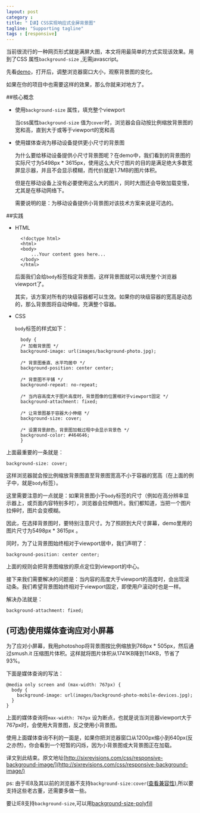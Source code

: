 ```yaml
---
layout: post
category : 
title: "【译】CSS实现响应式全屏背景图"
tagline: "Supporting tagline"
tags : [responsive]
---
```


当前很流行的一种网页形式就是满屏大图，本文将用最简单的方式实现该效果。用到了CSS 属性`background-size` ,无需javascript。

先看[demo](http://cdn.sixrevisions.com/0431-01_responsive_background_image_demo/responsive-full-background-image-demo.html)，打开后，调整浏览器窗口大小，观察背景图的变化。

如果在你的项目中也需要这样的效果，那么你就来对地方了。

##核心概念
- 使用`background-size` 属性，填充整个viewport


    当css属性`background-size` 值为`cover`时，浏览器会自动按比例缩放背景图的宽和高，直到大于或等于viewport的宽和高

- 使用媒体查询为移动设备提供更小尺寸的背景图


	为什么要给移动设备提供小尺寸背景图呢？在demo中，我们看到的背景图的实际尺寸为5498px * 3615px，使用这么大尺寸图片的目的是满足绝大多数宽屏显示器，并且不会显示模糊，而代价就是1.7MB的图片体积。

 	但是在移动设备上没有必要使用这么大的图片，同时大图还会导致加载变慢，尤其是在移动网络下。

 	需要说明的是：为移动设备提供小背景图对该技术方案来说是可选的。

##实践
- HTML

        <!doctype html>
        <html>
        <body>
            ...Your content goes here...
        </body>
        </html>

    
 	后面我们会给`body`标签指定背景图，这样背景图就可以填充整个浏览器viewport了。

 	其实，该方案对所有的块级容器都可以生效。如果你的块级容器的宽高是动态的，那么背景图将自动伸缩，充满整个容器。

- CSS


	`body`标签的样式如下：

        body {
        /* 加载背景图 */
        background-image: url(images/background-photo.jpg);
      
        /* 背景图垂直、水平均居中 */
        background-position: center center;
      
        /* 背景图不平铺 */
        background-repeat: no-repeat;
      
        /* 当内容高度大于图片高度时，背景图像的位置相对于viewport固定 */
        background-attachment: fixed;
      
        /* 让背景图基于容器大小伸缩 */
        background-size: cover;
      
        /* 设置背景颜色，背景图加载过程中会显示背景色 */
        background-color: #464646;
        }

上面最重要的一条就是：

    background-size: cover;

这样浏览器就会按比例缩放背景图直至背景图宽高不小于容器的宽高（在上面的例子中，就是`body`标签）。

这里需要注意的一点就是：如果背景图小于`body`标签的尺寸（例如在高分辨率显示器上，或页面内容特别多时），浏览器会拉伸图片。我们都知道，当把一个图片拉伸时，图片会变模糊。

因此，在选择背景图时，要特别注意尺寸。为了照顾到大尺寸屏幕，demo里用的图片尺寸为5498px * 3615px 。

同时，为了让背景图始终相对于viewport居中，我们声明了：

    background-position: center center;
    
上面的规则会把背景图缩放的原点定位到viewport的中心。

接下来我们需要解决的问题是：当内容的高度大于viewport的高度时，会出现滚动条。我们希望背景图始终相对于viewport固定，即使用户滚动时也是一样。

解决办法就是：

    background-attachment: fixed;

## (可选)使用媒体查询应对小屏幕

为了应对小屏幕，我用photoshop将背景图按比例缩放到768px * 505px，然后通过smush.it 压缩图片体积。这样就将图片体积从1741KB降到114KB，节省了93%。

下面是媒体查询的写法：

    @media only screen and (max-width: 767px) {
      body {
        background-image: url(images/background-photo-mobile-devices.jpg);
      }
    }

上面的媒体查询将`max-width: 767px` 设为断点，也就是说当浏览器viewport大于767px时，会使用大背景图，反之使用小背景图。

使用上面媒体查询不利的一面是，如果你把浏览器窗口从1200px缩小到640px(反之亦然)，你会看到一个短暂的闪烁，因为小背景图或大背景图正在加载。

译文到此结束。原文地址[http://sixrevisions.com/css/responsive-background-image/](http://sixrevisions.com/css/responsive-background-image/)

ps:
由于IE8及其以前的浏览器不支持`background-size:cover`([查看兼容性](http://caniuse.com/#search=background-size)),所以要支持这些老古董，还需要多做一些。

要让IE8支持`background-size`,可以用[background-size-polyfill](https://github.com/louisremi/background-size-polyfill)